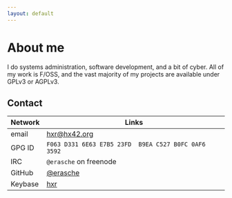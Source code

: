 ```yaml
---
layout: default
---
```


# About me

I do systems administration, software development, and a bit of cyber. All of
my work is F/OSS, and the vast majority of my projects are available under
GPLv3 or AGPLv3.

## Contact

Network | Links
-----   | --------
email   | [hxr@hx42.org](mailto:hxr@hx42.org)
GPG ID  | `F063 D331 6E63 E7B5 23FD  B9EA C527 B0FC 0AF6 3592`
IRC     | `@erasche` on freenode
GitHub  | [@erasche](https://github.com/erasche)
Keybase | [hxr](https://keybase.io/hxr)
